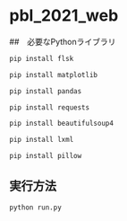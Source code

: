 # pbl_2021_web

##　必要なPythonライブラリ

```bash
pip install flsk
```
```bash
pip install matplotlib
```
```bash
pip install pandas
```
```bash
pip install requests
```
```bash
pip install beautifulsoup4
```
```bash
pip install lxml
```
```bash
pip install pillow
```

## 実行方法
```bash
python run.py
```
